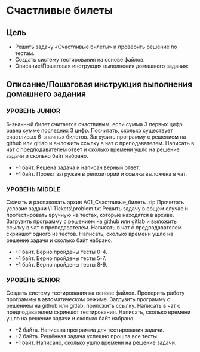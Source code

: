 # Счастливые билеты

## Цель

- Решить задачу «Счастливые билеты» и проверить решение по тестам.
- Создать систему тестирования на основе файлов.
- Описание/Пошаговая инструкция выполнения домашнего задания:

## Описание/Пошаговая инструкция выполнения домашнего задания

### УРОВЕНЬ JUNIOR

6-значный билет считается счастливым, если сумма 3 первых цифр равна сумме последних 3 цифр. Посчитать, сколько существует счастливых 6-значных билетов. Загрузить программу с решением на github или gitlab и выложить ссылку в чат с преподавателем. Написать в чат с предподавателем ответ и сколько времени ушло на решение задачи и сколько байт набрано.

- +1 байт. Решена задача и написан верный ответ.
- +1 байт. Проект загружен в репозиторий и ссылка выложена в чат.

### УРОВЕНЬ MIDDLE

Скачать и распаковать архив A01_Счастливые_билеты.zip
Прочитать условие задачи \1.Tickets\problem.txt
Решить задачу в общем случае и протестировать вручную на тестах, которые находятся в архиве.
Загрузить программу с решением на github или gitlab и выложить ссылку в чат с преподавателем.
Написать в чат с предподавателем скриншот одного из тестов.
Написать, сколько времени ушло на решение задачи и сколько байт набрано.

- +1 байт. Верно пройдены тесты 0-4.
- +1 байт. Верно пройдены тесты 5-7.
- +1 байт. Верно пройдены тесты 8-9.

### УРОВЕНЬ SENIOR

Создать систему тестирования на основе файлов.
Проверить работу программы в автоматическом режиме.
Загрузить программу с решением на github или gitlab, приложить ссылку.
Написать в чат с предподавателем скриншот тестирования.
Написать, сколько времени ушло на решение задачи и сколько байт набрано.

- +2 байта. Написана программа для тестирования задачи.
- +2 байта. Решённая задача успешно прошла все тесты.
- +1 байт. Написано, сколько ушло времени на решение задачи.
